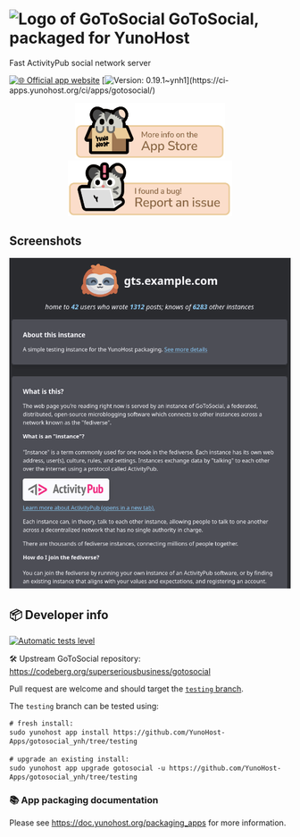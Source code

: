 <!--
N.B.: This README was automatically generated by <https://github.com/YunoHost/apps_tools/blob/main/readme_generator>
It shall NOT be edited by hand.
-->

<h1>
  <img src="https://raw.githubusercontent.com/YunoHost/apps/main/logos/gotosocial.png" width="32px" alt="Logo of GoToSocial">
  GoToSocial, packaged for YunoHost
</h1>

Fast ActivityPub social network server

[![🌐 Official app website](https://img.shields.io/badge/Official_app_website-darkgreen?style=for-the-badge)](https://gotosocial.org/)
[![Version: 0.19.1~ynh1](https://img.shields.io/badge/Version-0.19.1~ynh1-rgba(0,150,0,1)?style=for-the-badge)](https://ci-apps.yunohost.org/ci/apps/gotosocial/)

<div align="center">
<a href="https://apps.yunohost.org/app/gotosocial"><img height="100px" src="https://github.com/YunoHost/yunohost-artwork/raw/refs/heads/main/badges/neopossum-badges/badge_more_info_on_the_appstore.svg"/></a>
<a href="https://github.com/YunoHost-Apps/gotosocial_ynh/issues"><img height="100px" src="https://github.com/YunoHost/yunohost-artwork/raw/refs/heads/main/badges/neopossum-badges/badge_report_an_issue.svg"/></a>
</div>


## Screenshots
![Screenshot of GoToSocial](./doc/screenshots/screenshot.png)

## 📦 Developer info

[![Automatic tests level](https://apps.yunohost.org/badge/cilevel/gotosocial)](https://ci-apps.yunohost.org/ci/apps/gotosocial/)

🛠️ Upstream GoToSocial repository: <https://codeberg.org/superseriousbusiness/gotosocial>

Pull request are welcome and should target the [`testing` branch](https://github.com/YunoHost-Apps/gotosocial_ynh/tree/testing).

The `testing` branch can be tested using:
```
# fresh install:
sudo yunohost app install https://github.com/YunoHost-Apps/gotosocial_ynh/tree/testing

# upgrade an existing install:
sudo yunohost app upgrade gotosocial -u https://github.com/YunoHost-Apps/gotosocial_ynh/tree/testing
```

### 📚 App packaging documentation

Please see <https://doc.yunohost.org/packaging_apps> for more information.